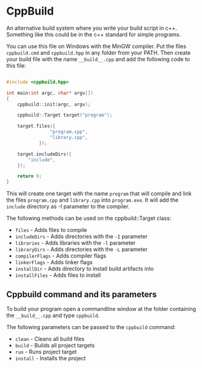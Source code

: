 # CppBuild

An alternative build system where you write your build script in c++. Something like this could be in the c++ standard for simple programs.

You can use this file on Windows with the MinGW compiler. Put the files ``cppbuild.cmd`` and ``cppbuild.hpp`` in any folder from your PATH. Then create your build file with the name ``__build__.cpp`` and add the following code to this file:

```c++

#include <cppbuild.hpp>

int main(int argc, char* argv[])
{
    cppbuild::init(argc, argv);

    cppbuild::Target target("program");

    target.files({
                "program.cpp",
                "library.cpp",
            });

    target.includeDirs({
        "include",
    });

    return 0;
}

```

This will create one target with the name ``program`` that will compile and link the files ``program.cpp`` and ``library.cpp`` into ``program.exe``. It will add the ``include`` directory as -I parameter to the compiler.

The following methods can be used on the cppbuild::Target class:

* ``files`` - Adds files to compile
* ``includeDirs`` - Adds directories with the ``-I`` parameter
* ``libraries`` - Adds libraries with the ``-l`` parameter
* ``libraryDirs`` - Adds directories with the ``-L`` parameter
* ``compilerFlags`` - Adds compiler flags
* ``linkerFlags`` - Adds linker flags
* ``installDir`` - Adds directory to install build artifacts into
* ``installFiles`` - Adds files to install

## Cppbuild command and its parameters

To build your program open a commandline window at the folder containing the ``__build__.cpp`` and type ``cppbuild``.

The following parameters can be passed to the ``cppbuild`` command:

* ``clean`` - Cleans all build files
* ``build`` - Builds all project targets
* ``run`` - Runs project target
* ``install`` - Installs the project

